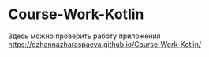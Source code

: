# Course-Work-Kotlin
Здесь можно проверить работу приложения https://dzhannazharaspaeva.github.io/Course-Work-Kotlin/
